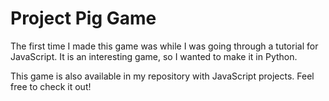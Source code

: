 # Project Pig Game

The first time I made this game was while I was going through a tutorial for JavaScript. It is an interesting game, so I wanted to make it in Python.

This game is also available in my repository with JavaScript projects. Feel free to check it out!